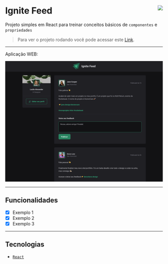 # Ignite Feed <img align="right" src="https://img.shields.io/static/v1?label=STATUS&message=EM%20DESENVOLVIMENTO&color=GREEN&style=for-the-badge"/>

Projeto simples em React para treinar conceitos básicos de `componentes` e `propriedades` <br/>
> Para ver o projeto rodando você pode acessar este [Link](link.com.br).

---

Aplicação WEB:
<p align="center">
  <img src="./github/preview-ignite-feed.png"/>
</p>

---
## Funcionalidades

- [x] Exemplo 1
- [x] Exemplo 2
- [x] Exemplo 3

---

## Tecnologias

- [`React`](https://pt-br.reactjs.org/)